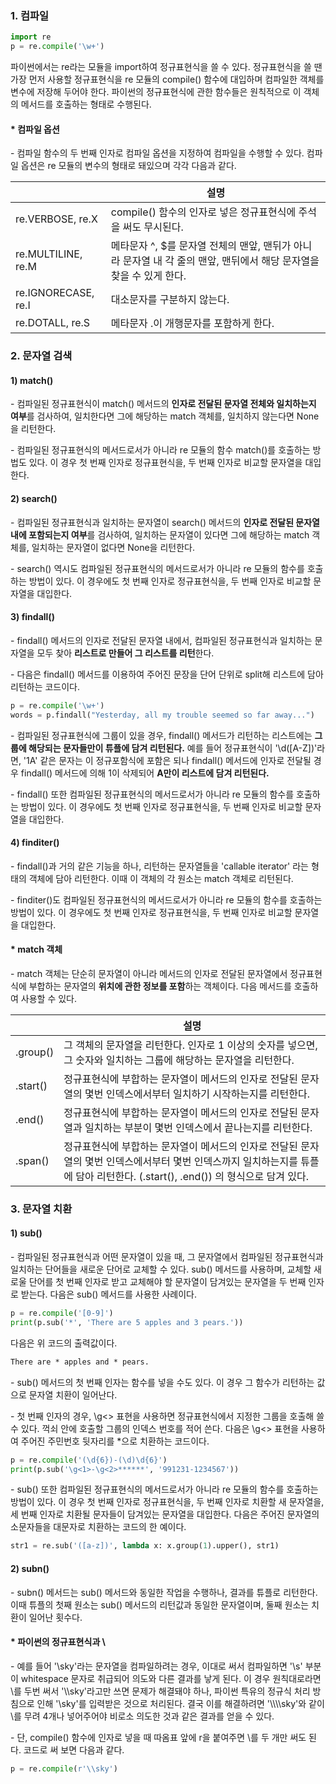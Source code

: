 ### 1. 컴파일

```python
import re
p = re.compile('\w+')
```

파이썬에서는 re라는 모듈을 import하여 정규표현식을 쓸 수 있다. 정규표현식을 쓸 땐 가장 먼저 사용할 정규표현식을 re 모듈의 compile() 함수에 대입하며 컴파일한 객체를 변수에 저장해 두어야 한다. 파이썬의 정규표현식에 관한 함수들은 원칙적으로 이 객체의 메서드를 호출하는 형태로 수행된다.

#### * 컴파일 옵션

\- 컴파일 함수의 두 번째 인자로 컴파일 옵션을 지정하여 컴파일을 수행할 수 있다. 컴파일 옵션은 re 모듈의 변수의 형태로 돼있으며 각각 다음과 같다.

|   | 설명 |
|---|---|
| re.VERBOSE, re.X | compile() 함수의 인자로 넣은 정규표현식에 주석을 써도 무시된다. |
| re.MULTILINE, re.M | 메타문자 ^, $를 문자열 전체의 맨앞, 맨뒤가 아니라 문자열 내 각 줄의 맨앞, 맨뒤에서 해당 문자열을 찾을 수 있게 한다. |
| re.IGNORECASE, re.I | 대소문자를 구분하지 않는다. |
| re.DOTALL, re.S | 메타문자 .이 개행문자를 포함하게 한다. |



### 2. 문자열 검색

#### 1) match()

\- 컴파일된 정규표현식이 match() 메서드의 **인자로 전달된 문자열 전체와 일치하는지 여부**를 검사하여, 일치한다면 그에 해당하는 match 객체를, 일치하지 않는다면 None을 리턴한다.

\- 컴파일된 정규표현식의 메서드로서가 아니라 re 모듈의 함수 match()를 호출하는 방법도 있다. 이 경우 첫 번째 인자로 정규표현식을, 두 번째 인자로 비교할 문자열을 대입한다.

#### 2) search()

\- 컴파일된 정규표현식과 일치하는 문자열이 search() 메서드의 **인자로 전달된 문자열 내에 포함되는지 여부**를 검사하여, 일치하는 문자열이 있다면 그에 해당하는 match 객체를, 일치하는 문자열이 없다면 None을 리턴한다.

\- search() 역시도 컴파일된 정규표현식의 메서드로서가 아니라 re 모듈의 함수를 호출하는 방법이 있다. 이 경우에도 첫 번째 인자로 정규표현식을, 두 번째 인자로 비교할 문자열을 대입한다.

#### 3) findall()

\- findall() 메서드의 인자로 전달된 문자열 내에서, 컴파일된 정규표현식과 일치하는 문자열을 모두 찾아 **리스트로 만들어 그 리스트를 리턴**한다.

\- 다음은 findall() 메서드를 이용하여 주어진 문장을 단어 단위로 split해 리스트에 담아 리턴하는 코드이다.

```python
p = re.compile('\w+')
words = p.findall("Yesterday, all my trouble seemed so far away...")
```

\- 컴파일된 정규표현식에 그룹이 있을 경우, findall() 메서드가 리턴하는 리스트에는 **그룹에 해당되는 문자들만이 튜플에 담겨 리턴된다.** 예를 들어 정규표현식이 '\d([A-Z])'라면, '1A' 같은 문자는 이 정규포함식에 포함은 되나 findall() 메서드에 인자로 전달될 경우 findall() 메서드에 의해 1이 삭제되어 **A만이 리스트에 담겨 리턴된다.**

\- findall() 또한 컴파일된 정규표현식의 메서드로서가 아니라 re 모듈의 함수를 호출하는 방법이 있다. 이 경우에도 첫 번째 인자로 정규표현식을, 두 번째 인자로 비교할 문자열을 대입한다.


#### 4) finditer()

\- findall()과 거의 같은 기능을 하나, 리턴하는 문자열들을 'callable iterator' 라는 형태의 객체에 담아 리턴한다. 이때 이 객체의 각 원소는 match 객체로 리턴된다.

\- finditer()도 컴파일된 정규표현식의 메서드로서가 아니라 re 모듈의 함수를 호출하는 방법이 있다. 이 경우에도 첫 번째 인자로 정규표현식을, 두 번째 인자로 비교할 문자열을 대입한다.


#### * match 객체

\- match 객체는 단순히 문자열이 아니라 메서드의 인자로 전달된 문자열에서 정규표현식에 부합하는 문자열의 **위치에 관한 정보를 포함**하는 객체이다. 다음 메서드를 호출하여 사용할 수 있다.

|   | 설명 |
|---|---|
| .group() | 그 객체의 문자열을 리턴한다. 인자로 1 이상의 숫자를 넣으면, 그 숫자와 일치하는 그룹에 해당하는 문자열을 리턴한다. |
| .start() | 정규표현식에 부합하는 문자열이 메서드의 인자로 전달된 문자열의 몇번 인덱스에서부터 일치하기 시작하는지를 리턴한다. |
| .end() | 정규표현식에 부합하는 문자열이 메서드의 인자로 전달된 문자열과 일치하는 부분이 몇번 인덱스에서 끝나는지를 리턴한다. |
| .span() | 정규표현식에 부합하는 문자열이 메서드의 인자로 전달된 문자열의 몇번 인덱스에서부터 몇번 인덱스까지 일치하는지를 튜플에 담아 리턴한다. (.start(), .end()) 의 형식으로 담겨 있다. |


### 3. 문자열 치환

#### 1) sub()

\- 컴파일된 정규표현식과 어떤 문자열이 있을 때, 그 문자열에서 컴파일된 정규표현식과 일치하는 단어들을 새로운 단어로 교체할 수 있다. sub() 메서드를 사용하며, 교체할 새로울 단어를 첫 번째 인자로 받고 교체해야 할 문자열이 담겨있는 문자열을 두 번째 인자로 받는다. 다음은 sub() 메서드를 사용한 사례이다.

```python
p = re.compile('[0-9]')
print(p.sub('*', 'There are 5 apples and 3 pears.'))
```

다음은 위 코드의 출력값이다.

```HTML
There are * apples and * pears.
```

\- sub() 메서드의 첫 번째 인자는 함수를 넣을 수도 있다. 이 경우 그 함수가 리턴하는 값으로 문자열 치환이 일어난다. 

\- 첫 번째 인자의 경우, \\g<> 표현을 사용하면 정규표현식에서 지정한 그룹을 호출해 쓸 수 있다. 꺽쇠 안에 호출할 그룹의 인덱스 번호를 적어 쓴다. 다음은 \\g<> 표현을 사용하여 주어진 주민번호 뒷자리를 \*으로 치환하는 코드이다.

```python
p = re.compile('(\d{6})-(\d)\d{6}')
print(p.sub('\g<1>-\g<2>******', '991231-1234567'))
```

\- sub() 또한 컴파일된 정규표현식의 메서드로서가 아니라 re 모듈의 함수를 호출하는 방법이 있다. 이 경우 첫 번째 인자로 정규표현식을, 두 번째 인자로 치환할 새 문자열을, 세 번째 인자로 치환될 문자들이 담겨있는 문자열을 대입한다. 다음은 주어진 문자열의 소문자들을 대문자로 치환하는 코드의 한 예이다.

```python
str1 = re.sub('([a-z])', lambda x: x.group(1).upper(), str1)
```




#### 2) subn()

\- subn() 메서드는 sub() 메서드와 동일한 작업을 수행하나, 결과를 튜플로 리턴한다. 이때 튜플의 첫째 원소는 sub() 메서드의 리턴값과 동일한 문자열이며, 둘째 원소는 치환이 일어난 횟수다.








#### * 파이썬의 정규표현식과 \\

\- 예를 들어 '\\sky'라는 문자열을 컴파일하려는 경우, 이대로 써서 컴파일하면 '\\s' 부분이 whitespace 문자로 취급되어 의도와 다른 결과를 낳게 된다. 이 경우 원칙대로라면 \\를 두번 써서 '\\\\sky'라고만 쓰면 문제가 해결돼야 하나, 파이썬 특유의 정규식 처리 방침으로 인해 '\\sky'를 입력받은 것으로 처리된다. 결국 이를 해결하려면 '\\\\\\\\sky'와 같이 \\를 무려 4개나 넣어주어야 비로소 의도한 것과 같은 결과를 얻을 수 있다.

\- 단, compile() 함수에 인자로 넣을 때 따옴표 앞에 r을 붙여주면 \\를 두 개만 써도 된다. 코드로 써 보면 다음과 같다.

```python
p = re.compile(r'\\sky')
```
